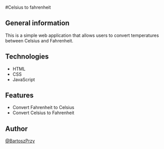 #Celsius to fahrenheit

## General information
This is a simple web application that allows users to convert temperatures between Celsius and Fahrenheit.

## Technologies
* HTML
* CSS
* JavaScript
## Features
* Convert Fahrenheit to Celsius
* Convert Celsius to Fahrenheit
## Author
[@BartoszPrzy](https://github.com/BartoszPrzy)
